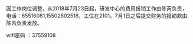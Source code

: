 因工作岗位调整，从2018年7月23日起，研发中心的费用报销工作由陈芮负责，电话：65516081,15502802518，工位在2101。7月1日之后提交财务的报销款由陈芮负责发放。



wifi密码 ：37559108
